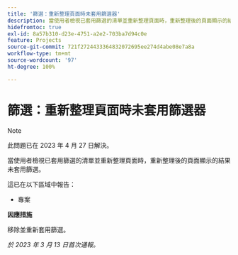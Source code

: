 ```yaml
---
title: '篩選：重新整理頁面時未套用篩選器'
description: 當使用者檢視已套用篩選的清單並重新整理頁面時，重新整理後的頁面顯示的結果未套用篩選。
hidefromtoc: true
exl-id: 8a57b310-d23e-4751-a2e2-703ba7d94c0e
feature: Projects
source-git-commit: 721f2724433364832072695ee274d4abe08e7a8a
workflow-type: tm+mt
source-wordcount: '97'
ht-degree: 100%

---
```


# 篩選：重新整理頁面時未套用篩選器

>[!NOTE]
>
>此問題已在 2023 年 4 月 27 日解決。

當使用者檢視已套用篩選的清單並重新整理頁面時，重新整理後的頁面顯示的結果未套用篩選。

這已在以下區域中報告：

* 專案

**因應措施**

移除並重新套用篩選。

_於 2023 年 3 月 13 日首次通報。_
